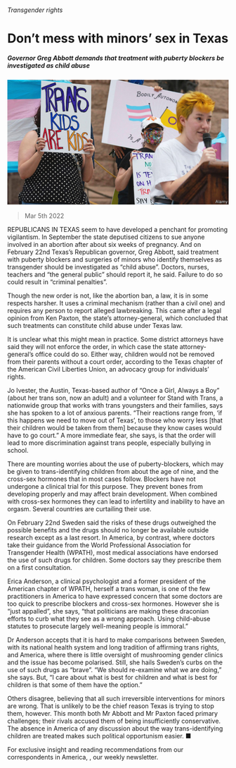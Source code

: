 ###### Transgender rights

# Don’t mess with minors’ sex in Texas 

##### Governor Greg Abbott demands that treatment with puberty blockers be investigated as child abuse 

![image](images/20220305_USP002_0.jpg) 

> Mar 5th 2022 

REPUBLICANS IN TEXAS seem to have developed a penchant for promoting vigilantism. In September the state deputised citizens to sue anyone involved in an abortion after about six weeks of pregnancy. And on February 22nd Texas’s Republican governor, Greg Abbott, said treatment with puberty blockers and surgeries of minors who identify themselves as transgender should be investigated as “child abuse”. Doctors, nurses, teachers and “the general public” should report it, he said. Failure to do so could result in “criminal penalties”.

Though the new order is not, like the abortion ban, a law, it is in some respects harsher. It uses a criminal mechanism (rather than a civil one) and requires any person to report alleged lawbreaking. This came after a legal opinion from Ken Paxton, the state’s attorney-general, which concluded that such treatments can constitute child abuse under Texas law.


It is unclear what this might mean in practice. Some district attorneys have said they will not enforce the order, in which case the state attorney-general’s office could do so. Either way, children would not be removed from their parents without a court order, according to the Texas chapter of the American Civil Liberties Union, an advocacy group for individuals’ rights.

Jo Ivester, the Austin, Texas-based author of “Once a Girl, Always a Boy” (about her trans son, now an adult) and a volunteer for Stand with Trans, a nationwide group that works with trans youngsters and their families, says she has spoken to a lot of anxious parents. “Their reactions range from, ‘if this happens we need to move out of Texas’, to those who worry less [that their children would be taken from them] because they know cases would have to go court.” A more immediate fear, she says, is that the order will lead to more discrimination against trans people, especially bullying in school.

There are mounting worries about the use of puberty-blockers, which may be given to trans-identifying children from about the age of nine, and the cross-sex hormones that in most cases follow. Blockers have not undergone a clinical trial for this purpose. They prevent bones from developing properly and may affect brain development. When combined with cross-sex hormones they can lead to infertility and inability to have an orgasm. Several countries are curtailing their use.

On February 22nd Sweden said the risks of these drugs outweighed the possible benefits and the drugs should no longer be available outside research except as a last resort. In America, by contrast, where doctors take their guidance from the World Professional Association for Transgender Health (WPATH), most medical associations have endorsed the use of such drugs for children. Some doctors say they prescribe them on a first consultation.

Erica Anderson, a clinical psychologist and a former president of the American chapter of WPATH, herself a trans woman, is one of the few practitioners in America to have expressed concern that some doctors are too quick to prescribe blockers and cross-sex hormones. However she is “just appalled”, she says, “that politicians are making these draconian efforts to curb what they see as a wrong approach. Using child-abuse statutes to prosecute largely well-meaning people is immoral.”

Dr Anderson accepts that it is hard to make comparisons between Sweden, with its national health system and long tradition of affirming trans rights, and America, where there is little oversight of mushrooming gender clinics and the issue has become polarised. Still, she hails Sweden’s curbs on the use of such drugs as “brave”. “We should re-examine what we are doing,” she says. But, “I care about what is best for children and what is best for children is that some of them have the option.”

Others disagree, believing that all such irreversible interventions for minors are wrong. That is unlikely to be the chief reason Texas is trying to stop them, however. This month both Mr Abbott and Mr Paxton faced primary challenges; their rivals accused them of being insufficiently conservative. The absence in America of any discussion about the way trans-identifying children are treated makes such political opportunism easier. ■

For exclusive insight and reading recommendations from our correspondents in America, , our weekly newsletter.

